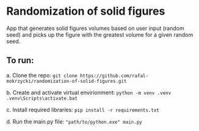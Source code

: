 # Randomization of solid figures

App that generates solid figures volumes based on user input (random seed) and picks up the figure with the greatest volume for a given random seed.

## To run:

a. Clone the repo:
`git clone https://github.com/rafal-mokrzycki/randomization-of-solid-figures.git`

b. Create and activate virtual envirionment:
`python -m venv .venv`
`.venv\Scripts\activate.bat`

c. Install required libraries:
`pip install -r requirements.txt`

d. Run the main.py file:
`"path/to/python.exe" main.py`
